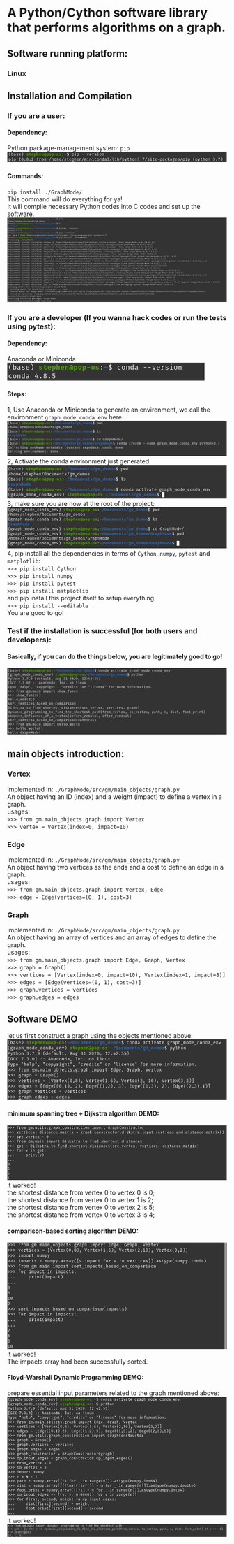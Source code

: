 # A Python/Cython software library that performs algorithms on a graph.  

## Software running platform:  
### Linux

## Installation and Compilation  

### If you are a user:  
#### Dependency:
Python package-management system: `pip`  
![pic](resources/readme_pics/gm_demo4.png)   
#### Commands:  
`pip install ./GraphMode/`  
This command will do everything for ya!  
It will compile necessary Python codes into C codes and set up the software.  
![pic](resources/readme_pics/gm_demo1.png)    

### If you are a developer (If you wanna hack codes or run the tests using pytest):    
#### Dependency:  
Anaconda or Miniconda  
![pic](resources/readme_pics/gm_demo3.png)   
#### Steps:    
1, Use Anaconda or Miniconda to generate an environment, we call the environment `graph_mode_conda_env` here.
![pic](resources/readme_pics/gm_demo2.png)    
2, Activate the conda environment just generated.  
![pic](resources/readme_pics/gm_demo5.png)    
3, make sure you are now at the root of the project:  
![pic](resources/readme_pics/gm_demo6.png)    
4, pip install all the dependencies in terms of `Cython`, `numpy`, `pytest` and `matplotlib`:  
`>>> pip install Cython`  
`>>> pip install numpy`  
`>>> pip install pytest`  
`>>> pip install matplotlib`  
and pip install this project itself to setup everything.  
`>>> pip install --editable .`  
You are good to go!  

### Test if the installation is successful (for both users and developers):  
#### Basically, if you can do the things below, you are legitimately good to go!  
![pic](resources/readme_pics/gm_demo7.png)   

## main objects introduction:  
### Vertex
implemented in: `./GraphMode/src/gm/main_objects/graph.py`  
An object having an ID (index) and a weight (impact) to define a vertex in a graph.  
usages:  
`>>> from gm.main_objects.graph import Vertex`  
`>>> vertex = Vertex(index=0, impact=10)`  
### Edge  
implemented in: `./GraphMode/src/gm/main_objects/graph.py`  
An object having two vertices as the ends and a cost to define an edge in a graph.  
usages:  
`>>> from gm.main_objects.graph import Vertex, Edge`  
`>>> edge = Edge(vertices=(0, 1), cost=3)`  
### Graph
implemented in: `./GraphMode/src/gm/main_objects/graph.py`  
An object having an array of vertices and an array of edges to define the graph.  
usages:  
`>>> from gm.main_objects.graph import Edge, Graph, Vertex`  
`>>> graph = Graph()`  
`>>> vertices = [Vertex(index=0, impact=10), Vertex(index=1, impact=8)]`  
`>>> edges = [Edge(vertices=(0, 1), cost=3)]`  
`>>> graph.vertices = vertices`  
`>>> graph.edges = edges`  

## Software DEMO  
let us first construct a graph using the objects mentioned above:  
![pic](resources/readme_pics/gm_demo9.png)   
#### minimum spanning tree + Dijkstra algorithm DEMO:  
![pic](resources/readme_pics/gm_demo10.png)  
it worked!  
the shortest distance from vertex 0 to vertex 0 is 0;  
the shortest distance from vertex 0 to vertex 1 is 2;  
the shortest distance from vertex 0 to vertex 2 is 5;  
the shortest distance from vertex 0 to vertex 3 is 4;  
#### comparison-based sorting algorithm DEMO:  
![pic](resources/readme_pics/gm_demo11.png)  
it worked!  
The impacts array had been successfully sorted.  
#### Floyd-Warshall Dynamic Programming DEMO:  
prepare essential input parameters related to the graph mentioned above:  
![pic](resources/readme_pics/gm_demo12.png)  
it worked!  
![pic](resources/readme_pics/gm_demo13.png)  
